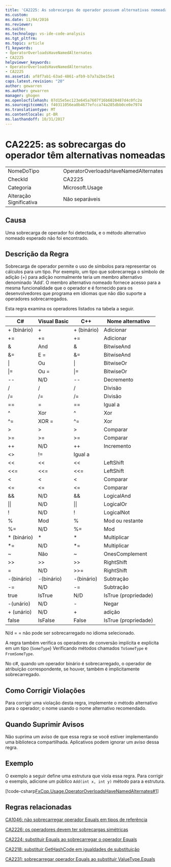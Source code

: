 ```yaml
---
title: 'CA2225: As sobrecargas de operador possuem alternativas nomeadas | Microsoft Docs'
ms.custom: 
ms.date: 11/04/2016
ms.reviewer: 
ms.suite: 
ms.technology: vs-ide-code-analysis
ms.tgt_pltfrm: 
ms.topic: article
f1_keywords:
- OperatorOverloadsHaveNamedAlternates
- CA2225
helpviewer_keywords:
- OperatorOverloadsHaveNamedAlternates
- CA2225
ms.assetid: af8f7ab1-63ad-4861-afb9-b7a7a2be15e1
caps.latest.revision: "20"
author: gewarren
ms.author: gewarren
manager: ghogen
ms.openlocfilehash: 07d15e5ec123e645a7607f16b6020487d4c0fc2a
ms.sourcegitcommit: f40311056ea0b4677efcca74a285dbb0ce0e7974
ms.translationtype: MT
ms.contentlocale: pt-BR
ms.lasthandoff: 10/31/2017
---
```

# <a name="ca2225-operator-overloads-have-named-alternates"></a>CA2225: as sobrecargas do operador têm alternativas nomeadas
|||  
|-|-|  
|NomeDoTipo|OperatorOverloadsHaveNamedAlternates|  
|CheckId|CA2225|  
|Categoria|Microsoft.Usage|  
|Alteração Significativa|Não separáveis|  
  
## <a name="cause"></a>Causa  
 Uma sobrecarga de operador foi detectada, e o método alternativo nomeado esperado não foi encontrado.  
  
## <a name="rule-description"></a>Descrição da Regra  
 Sobrecarga de operador permite o uso de símbolos para representar os cálculos para um tipo. Por exemplo, um tipo que sobrecarrega o símbolo de adição (+) para adição normalmente teria um membro alternativo denominado 'Add'. O membro alternativo nomeado fornece acesso para a mesma funcionalidade que o operador e é fornecido para os desenvolvedores que programa em idiomas que não dão suporte a operadores sobrecarregados.  
  
 Esta regra examina os operadores listados na tabela a seguir.  
  
|C#|Visual Basic|C++|Nome alternativo|  
|---------|------------------|-----------|--------------------|  
|+ (binário)|+|+ (binário)|Adicionar|  
|+=|+=|+=|Adicionar|  
|&|And|&|BitwiseAnd|  
|&=|E =|&=|BitwiseAnd|  
|&#124;|Ou|&#124;|BitwiseOr|  
|&#124;=|Ou =|&#124;=|BitwiseOr|  
|--|N/D|--|Decremento|  
|/|/|/|Divisão|  
|/=|/=|/=|Divisão|  
|==|=|==|Igual a|  
|^|Xor|^|Xor|  
|^=|XOR =|^=|Xor|  
|>|>|>|Comparar|  
|>=|>=|>=|Comparar|  
|++|N/D|++|Incremento|  
|<>|!=|Igual a|  
|<<|<<|<<|LeftShift|  
|<<=|<<=|<<=|LeftShift|  
|<|<|<|Comparar|  
|<=|<=|\<=|Comparar|  
|&&|N/D|&&|LogicalAnd|  
|&#124;&#124;|N/D|&#124;&#124;|LogicalOr|  
|!|N/D|!|LogicalNot|  
|%|Mod|%|Mod ou restante|  
|%=|N/D|%=|Mod|  
|* (binário)|*|*|Multiplicar|  
|*=|N/D|*=|Multiplicar|  
|~|Não|~|OnesComplement|  
|>>|>>|>>|RightShift|  
=|N/D|>>=|RightShift|  
|-(binário)|-(binário)|-(binário)|Subtração|  
|-=|N/D|-=|Subtração|  
|true|IsTrue|N/D|IsTrue (propriedade)|  
|-(unário)|N/D|-|Negar|  
|+ (unário)|N/D|+|adição|  
|false|IsFalse|False|IsTrue (propriedade)|  
  
 N/d = = não pode ser sobrecarregado no idioma selecionado.  
  
 A regra também verifica os operadores de conversão implícita e explícita em um tipo (`SomeType`) Verificando métodos chamados `ToSomeType` e `FromSomeType`.  
  
 No c#, quando um operador binário é sobrecarregado, o operador de atribuição correspondente, se houver, também é implicitamente sobrecarregado.  
  
## <a name="how-to-fix-violations"></a>Como Corrigir Violações  
 Para corrigir uma violação desta regra, implemente o método alternativo para o operador; o nome usando o nome alternativo recomendado.  
  
## <a name="when-to-suppress-warnings"></a>Quando Suprimir Avisos  
 Não suprima um aviso de que essa regra se você estiver implementando uma biblioteca compartilhada. Aplicativos podem ignorar um aviso dessa regra.  
  
## <a name="example"></a>Exemplo  
 O exemplo a seguir define uma estrutura que viola essa regra. Para corrigir o exemplo, adicione um público `Add(int x, int y)` método para a estrutura.  
  
 [!code-csharp[FxCop.Usage.OperatorOverloadsHaveNamedAlternates#1](../code-quality/codesnippet/CSharp/ca2225-operator-overloads-have-named-alternates_1.cs)]  
  
## <a name="related-rules"></a>Regras relacionadas  
 [CA1046: não sobrecarregar operador Equals em tipos de referência](../code-quality/ca1046-do-not-overload-operator-equals-on-reference-types.md)  
  
 [CA2226: os operadores devem ter sobrecargas simétricas](../code-quality/ca2226-operators-should-have-symmetrical-overloads.md)  
  
 [CA2224: substituir Equals ao sobrecarregar o operador Equals](../code-quality/ca2224-override-equals-on-overloading-operator-equals.md)  
  
 [CA2218: substituir GetHashCode em igualdades de substituição](../code-quality/ca2218-override-gethashcode-on-overriding-equals.md)  
  
 [CA2231: sobrecarregar operador Equals ao substituir ValueType.Equals](../code-quality/ca2231-overload-operator-equals-on-overriding-valuetype-equals.md)